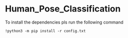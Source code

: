 # Human_Pose_Classification

To install the dependencies pls run the following command
```
!python3 -m pip install -r config.txt
```
